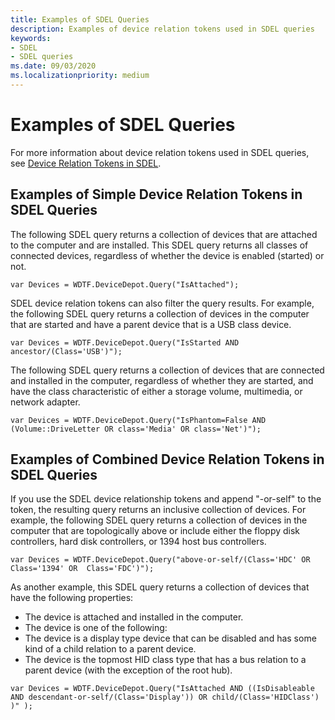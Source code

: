 ```yaml
---
title: Examples of SDEL Queries
description: Examples of device relation tokens used in SDEL queries
keywords:
- SDEL
- SDEL queries
ms.date: 09/03/2020
ms.localizationpriority: medium
---
```


# Examples of SDEL Queries

For more information about device relation tokens used in SDEL queries, see [Device Relation Tokens in SDEL](device-relation-tokens-in-sdel.md).

## Examples of Simple Device Relation Tokens in SDEL Queries

The following SDEL query returns a collection of devices that are attached to the computer and are installed. This SDEL query returns all classes of connected devices, regardless of whether the device is enabled (started) or not.

```command
var Devices = WDTF.DeviceDepot.Query("IsAttached");
```

SDEL device relation tokens can also filter the query results. For example, the following SDEL query returns a collection of devices in the computer that are started and have a parent device that is a USB class device.

```command
var Devices = WDTF.DeviceDepot.Query("IsStarted AND ancestor/(Class='USB')");
```

The following SDEL query returns a collection of devices that are connected and installed in the computer, regardless of whether they are started, and have the class characteristic of either a storage volume, multimedia, or network adapter.

```command
var Devices = WDTF.DeviceDepot.Query("IsPhantom=False AND (Volume::DriveLetter OR class='Media' OR class='Net')");
```

## Examples of Combined Device Relation Tokens in SDEL Queries

If you use the SDEL device relationship tokens and append "-or-self" to the token, the resulting query returns an inclusive collection of devices.
For example, the following SDEL query returns a collection of devices in the computer that are topologically above or include either the floppy disk controllers, hard disk controllers, or 1394 host bus controllers.

```command
var Devices = WDTF.DeviceDepot.Query("above-or-self/(Class='HDC' OR Class='1394' OR  Class='FDC')");
```

As another example, this SDEL query returns a collection of devices that have the following properties:

- The device is attached and installed in the computer.
- The device is one of the following:
- The device is a display type device that can be disabled and has some kind of a child relation to a parent device.
- The device is the topmost HID class type that has a bus relation to a parent device (with the exception of the root hub).

```command
var Devices = WDTF.DeviceDepot.Query("IsAttached AND ((IsDisableable AND descendant-or-self/(Class='Display')) OR child/(Class='HIDClass') )" );
```
